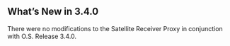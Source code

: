 ## What’s New in 3.4.0

There were no modifications to the Satellite Receiver Proxy in conjunction with O.S. Release 3.4.0.